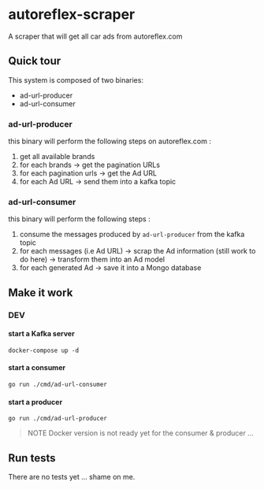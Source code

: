# autoreflex-scraper

A scraper that will get all car ads from autoreflex.com

## Quick tour

This system is composed of two binaries:
- ad-url-producer
- ad-url-consumer

### ad-url-producer

this binary will perform the following steps on autoreflex.com :

1. get all available brands
2. for each brands -> get the pagination URLs 
3. for each pagination urls -> get the Ad URL
4. for each Ad URL -> send them into a kafka topic

### ad-url-consumer

this binary will perform the following steps :

1. consume the messages produced by `ad-url-producer` from the kafka topic
2. for each messages (i.e Ad URL) -> scrap the Ad information (still work to do here) -> transform them into an Ad model
3. for each generated Ad -> save it into a Mongo database

## Make it work

### DEV

#### start a Kafka server
`docker-compose up -d`

#### start a consumer
`go run ./cmd/ad-url-consumer`

#### start a producer
`go run ./cmd/ad-url-producer`

> NOTE Docker version is not ready yet for the consumer & producer ...

## Run tests

There are no tests yet ... shame on me.
